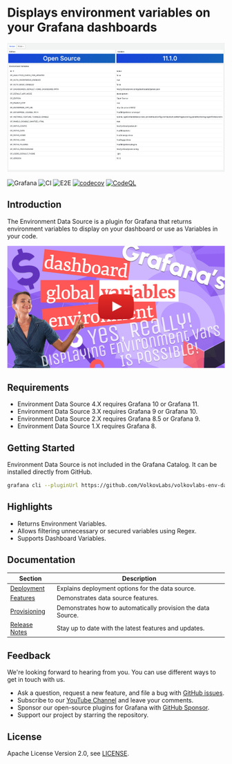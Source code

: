# Displays environment variables on your Grafana dashboards

![Dashboard](https://raw.githubusercontent.com/VolkovLabs/volkovlabs-env-datasource/main/src/img/dashboard.png)

![Grafana](https://img.shields.io/badge/Grafana-11.1-orange)
![CI](https://github.com/volkovlabs/volkovlabs-env-datasource/workflows/CI/badge.svg)
![E2E](https://github.com/volkovlabs/volkovlabs-env-datasource/workflows/E2E/badge.svg)
[![codecov](https://codecov.io/gh/VolkovLabs/volkovlabs-env-datasource/branch/main/graph/badge.svg?token=2W9VR0PG5N)](https://codecov.io/gh/VolkovLabs/volkovlabs-env-datasource)
[![CodeQL](https://github.com/VolkovLabs/volkovlabs-env-datasource/actions/workflows/codeql-analysis.yml/badge.svg)](https://github.com/VolkovLabs/volkovlabs-env-datasource/actions/workflows/codeql-analysis.yml)

## Introduction

The Environment Data Source is a plugin for Grafana that returns environment variables to display on your dashboard or use as Variables in your code.

[![Grafana variables | Dashboard, Global and Environment variables | Environment Data Source](https://raw.githubusercontent.com/volkovlabs/volkovlabs-env-datasource/main/img/video.png)](https://youtu.be/sczRq2lI3e4)

## Requirements

- Environment Data Source 4.X requires Grafana 10 or Grafana 11.
- Environment Data Source 3.X requires Grafana 9 or Grafana 10.
- Environment Data Source 2.X requires Grafana 8.5 or Grafana 9.
- Environment Data Source 1.X requires Grafana 8.

## Getting Started

Environment Data Source is not included in the Grafana Catalog. It can be installed directly from GitHub.

```bash
grafana cli --pluginUrl https://github.com/VolkovLabs/volkovlabs-env-datasource/releases/download/v4.0.0/volkovlabs-env-datasource-4.0.0.zip plugins install volkovlabs-env-datasource
```

## Highlights

- Returns Environment Variables.
- Allows filtering unnecessary or secured variables using Regex.
- Supports Dashboard Variables.

## Documentation

| Section                                                                               | Description                                                  |
| ------------------------------------------------------------------------------------- | ------------------------------------------------------------ |
| [Deployment](https://volkovlabs.io/grafana/volkovlabs-env-datasource/deployment/)     | Explains deployment options for the data source.             |
| [Features](https://volkovlabs.io/grafana/volkovlabs-env-datasource/features/)         | Demonstrates data source features.                           |
| [Provisioning](https://volkovlabs.io/grafana/volkovlabs-env-datasource/provisioning/) | Demonstrates how to automatically provision the data Source. |
| [Release Notes](https://volkovlabs.io/grafana/volkovlabs-env-datasource/release/)     | Stay up to date with the latest features and updates.        |

## Feedback

We're looking forward to hearing from you. You can use different ways to get in touch with us.

- Ask a question, request a new feature, and file a bug with [GitHub issues](https://github.com/volkovlabs/volkovlabs-env-datasource/issues).
- Subscribe to our [YouTube Channel](https://www.youtube.com/@volkovlabs) and leave your comments.
- Sponsor our open-source plugins for Grafana with [GitHub Sponsor](https://github.com/sponsors/VolkovLabs).
- Support our project by starring the repository.

## License

Apache License Version 2.0, see [LICENSE](https://github.com/volkovlabs/volkovlabs-env-datasource/blob/main/LICENSE).
